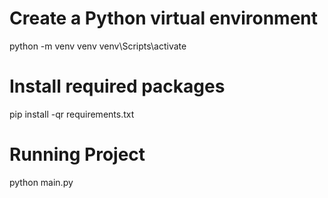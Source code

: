 # Create a Python virtual environment
python -m venv venv
venv\Scripts\activate

# Install required packages
pip install -qr requirements.txt

# Running Project 
python main.py